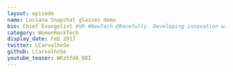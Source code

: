 ```yaml
---
layout: episode
name: Luciana Snapchat glasses demo
bio: Chief Evangelist #VR #NewTech @Racefully. Developing innovation within #SmartTech | driven by big ideas & empowering others. Fearless, techie. #WomeninVR UK
category: WomenRockTech
display_date: Feb 2017
twitter: LCarvalhoSe
github: LCarvalhoSe
youtube_teaser: WKz5fdA_B8I
---
```

